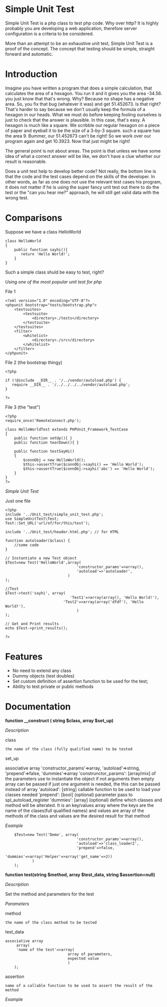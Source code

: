 # Simple Unit Test

Simple Unit Test is a php class to test php code. Why over http? It is highly 
probably you are developing a web application, therefore server configuration is a 
criteria to be considered.

More than an attempt to be an exhaustive unit test, Simple Unit Test is a proof of the concept.
The concept that testing should be simple, straight forward and automatic.


# Introduction

Imagine you have written a program that does a simple calculation, that calculates the area
of a hexagon. You run it and it gives you the area -34.56. you just know that that's wrong. 
Why? Because no shape has a negative area. So, you fix that bug (whatever it was) and 
get 51.452673. Is that right? That's harder to say because we don't usually keep the 
formula of a hexagon in our heads. What we must do before keeping fooling ourselves
is just to check that the answer is plausible. In this case, that's easy. A hexagon
is much like a square. We scribble our regular hexagon on a piece of paper and eyeball
it to be the size of a 3-by-3 square. such a square has the area 9. Bummer, our 51.452673
can't be right! So we work over our program again and get 10.3923. Now that just might be 
right!

The general point is not about areas. The point is that unless we have some idea of 
what a correct answer will be like, we don't have a clue whether our result is reasonable.

Does a unit test help to develop better code? Not really, the bottom line is that the code 
and the test cases depend on the skills of the developer. In other words, as far as one
does not use the relevant test cases his program, it does not matter if he is using 
the super fancy unit test out there to do the test or the "can you hear me?" approach, 
he will still get valid data with the wrong test. 

# Comparisons

Suppose we have a class HelloWorld

    class HelloWorld
    {
        public function sayhi(){
           return 'Hello World!';
        }
    }

Such a simple class shuld be easy to test, right?

*Using one of the most popular unit test for php*

File 1

    <?xml version="1.0" encoding="UTF-8"?>
    <phpunit bootstrap="tests/bootstrap.php">
        <testsuites>
            <testsuite>
                <directory>./tests</directory>
            </testsuite>
        </testsuites>
        <filter>
            <whitelist>
                <directory>./src</directory>
            </whitelist>
        </filter>
    </phpunit>
	
File 2 (the bootstrap thingy)

    <?php

    if (!@include __DIR__ . '/../vendor/autoload.php') {
       require __DIR__ . '/../../../../vendor/autoload.php';
    }

    ?>

File 3 (the "test")

    <?php
    require_once('RemoteConnect.php');

    class HelloWorldTest extends PHPUnit_Framework_TestCase
    {
        public function setUp(){ }
        public function tearDown(){ }

        public function testSayHi()
        {
            $connObj = new HelloWorld();
            $this->assertTrue($connObj->sayhi() == 'Hello World');
            $this->assertTrue($connObj->sayhi('abc') == 'Hello World');
        }
    }
    ?>

*Simple Unit Test*

Just one file

    <?php
    include '../Unit_test/simple_unit_test.php';
    use SimpleUnitTest\Test;
    Test::Set_URL('url/of/for/this/test');

    include '../Unit_test/header.html.php'; // for HTML

    function autoloader($class) {
        //some code
    }

    // Instantiate a new Test object
    $Test=new Test('HelloWorld',array(
									'constructor_params'=>array(),
									'autoload'=>'autoloader',
								)
    );

    //Test
    $Test->test('sayhi', array(
	   						     'Test1'=>array(array(), 'Hello World!'),
   	   						  'Test2'=>array(array('dfdf'), 'Hello World!'),
								    )
    );

    // Get and Print results
    echo $Test->print_results();

    ?>

# Features

- No need to extend any class
- Dummy objects (test doubles)
- Set custom definition of assertion function to be used for the test;
- Ability to test private or public methods


# Documentation

**function __construct ( string $class, array $set_up)**

*Description*

class

    the name of the class (fully qualified name) to be tested
    
set_up

   associative array 
					'constructor_params'=>array,
					'autoload'=>string,
					'prepend'=>false, 
					'dummies'=>array
	'construnctor_params': [array/mix] of the parameters use to instantiate the object
								if not arguments then empty array can be passed
								if just one argument is needed, the this can be passed instead of array
	'autoload': [string] callable function to be used to load your classes needed
	'prepend': [bool] (optional) parameter pass to spl_autoload_register
	'dummies': [array] (optional) define which classes and method will be alterated.
	            It is an key/values array where the keys are the name of the 
	            clases(full qualified names) and values are array of the methods of the class
	            and values are the desired result for that method 

*Example*

```
    $Test=new Test('Demo', array(
                                'constructor_params'=>array(),
                                'autoload'=>'class_loader2',
                                'prepend'=>false, 
                                'dummies'=>array('Helper'=>array('get_name'=>2))
			)
    );
```

**function test(string $method, array $test_data, string $assertion=null)**

*Description*

   Set the method and parameters for the test

*Parameters*	

method

    the name of the class method to be tested

test_data

    associative array 
    	 array(
         'name of the test'=>array(
         						array of parameters,
         						expected value
         						)
	    );
    
assertion

    name of a callable function to be used to assert the result of the method
		
*Example*

```
    
```		
		